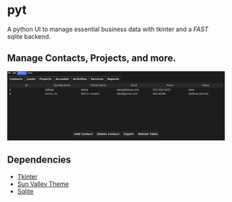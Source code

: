 # pyt

A python UI to manage essential business data with tkinter and a *FAST* sqlite backend.


## Manage Contacts, Projects, and more.

![](https://github.com/Sieep-Coding/pyt/blob/main/assets/image.png)

## Dependencies

- [Tkinter](https://docs.python.org/3/library/tkinter.html)
- [Sun Valley Theme](https://github.com/rdbende/Sun-Valley-ttk-theme/tree/main)
- [Sqlite](https://www.sqlite.org/)